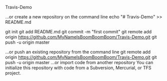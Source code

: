 Travis-Demo

…or create a new repository on the command line
echo "# Travis-Demo" >> README.md

git init
git add README.md
git commit -m "first commit"
git remote add origin https://github.com/MyNameIsBoomBoomBoom/Travis-Demo.git
git push -u origin master
                
…or push an existing repository from the command line
git remote add origin https://github.com/MyNameIsBoomBoomBoom/Travis-Demo.git
git push -u origin master
…or import code from another repository
You can initialize this repository with code from a Subversion, Mercurial, or TFS project.
